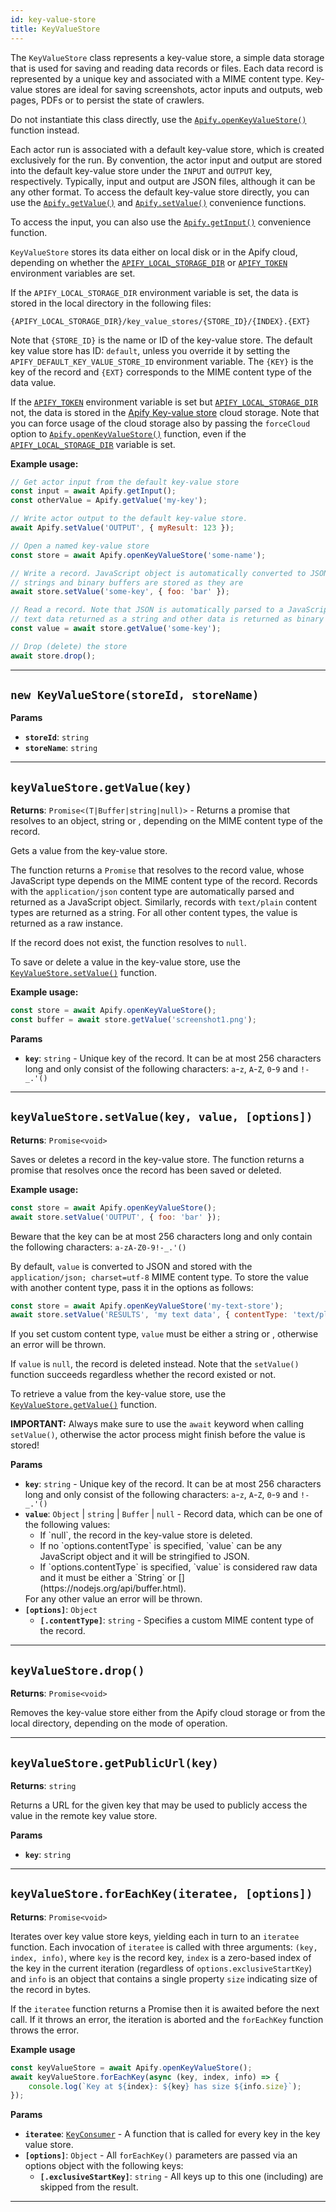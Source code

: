 ```yaml
---
id: key-value-store
title: KeyValueStore
---
```


<a name="keyvaluestore"></a>

The `KeyValueStore` class represents a key-value store, a simple data storage that is used for saving and reading data records or files. Each data
record is represented by a unique key and associated with a MIME content type. Key-value stores are ideal for saving screenshots, actor inputs and
outputs, web pages, PDFs or to persist the state of crawlers.

Do not instantiate this class directly, use the [`Apify.openKeyValueStore()`](/docs/api/apify#openkeyvaluestore) function instead.

Each actor run is associated with a default key-value store, which is created exclusively for the run. By convention, the actor input and output are
stored into the default key-value store under the `INPUT` and `OUTPUT` key, respectively. Typically, input and output are JSON files, although it can
be any other format. To access the default key-value store directly, you can use the [`Apify.getValue()`](/docs/api/apify#getvalue) and
[`Apify.setValue()`](/docs/api/apify#setvalue) convenience functions.

To access the input, you can also use the [`Apify.getInput()`](/docs/api/apify#getinput) convenience function.

`KeyValueStore` stores its data either on local disk or in the Apify cloud, depending on whether the
[`APIFY_LOCAL_STORAGE_DIR`](/docs/guides/environment-variables#APIFY_LOCAL_STORAGE_DIR) or
[`APIFY_TOKEN`](/docs/guides/environment-variables#APIFY_TOKEN) environment variables are set.

If the `APIFY_LOCAL_STORAGE_DIR` environment variable is set, the data is stored in the local directory in the following files:

```
{APIFY_LOCAL_STORAGE_DIR}/key_value_stores/{STORE_ID}/{INDEX}.{EXT}
```

Note that `{STORE_ID}` is the name or ID of the key-value store. The default key value store has ID: `default`, unless you override it by setting the
`APIFY_DEFAULT_KEY_VALUE_STORE_ID` environment variable. The `{KEY}` is the key of the record and `{EXT}` corresponds to the MIME content type of the
data value.

If the [`APIFY_TOKEN`](/docs/guides/environment-variables#APIFY_TOKEN) environment variable is set but
[`APIFY_LOCAL_STORAGE_DIR`](/docs/guides/environment-variables#APIFY_LOCAL_STORAGE_DIR) not, the data is stored in the
[Apify Key-value store](https://docs.apify.com/storage/key-value-store) cloud storage. Note that you can force usage of the cloud storage also by
passing the `forceCloud` option to [`Apify.openKeyValueStore()`](/docs/api/apify#openkeyvaluestore) function, even if the
[`APIFY_LOCAL_STORAGE_DIR`](/docs/guides/environment-variables#APIFY_LOCAL_STORAGE_DIR) variable is set.

**Example usage:**

```javascript
// Get actor input from the default key-value store
const input = await Apify.getInput();
const otherValue = Apify.getValue('my-key');

// Write actor output to the default key-value store.
await Apify.setValue('OUTPUT', { myResult: 123 });

// Open a named key-value store
const store = await Apify.openKeyValueStore('some-name');

// Write a record. JavaScript object is automatically converted to JSON,
// strings and binary buffers are stored as they are
await store.setValue('some-key', { foo: 'bar' });

// Read a record. Note that JSON is automatically parsed to a JavaScript object,
// text data returned as a string and other data is returned as binary buffer
const value = await store.getValue('some-key');

// Drop (delete) the store
await store.drop();
```

---

<a name="exports.keyvaluestore"></a>

## `new KeyValueStore(storeId, storeName)`

**Params**

-   **`storeId`**: `string`
-   **`storeName`**: `string`

---

<a name="getvalue"></a>

## `keyValueStore.getValue(key)`

**Returns**: `Promise<(T|Buffer|string|null)>` - Returns a promise that resolves to an object, string or [](https://nodejs.org/api/buffer.html),
depending on the MIME content type of the record.

Gets a value from the key-value store.

The function returns a `Promise` that resolves to the record value, whose JavaScript type depends on the MIME content type of the record. Records with
the `application/json` content type are automatically parsed and returned as a JavaScript object. Similarly, records with `text/plain` content types
are returned as a string. For all other content types, the value is returned as a raw [](https://nodejs.org/api/buffer.html) instance.

If the record does not exist, the function resolves to `null`.

To save or delete a value in the key-value store, use the [`KeyValueStore.setValue()`](/docs/api/key-value-store#setvalue) function.

**Example usage:**

```javascript
const store = await Apify.openKeyValueStore();
const buffer = await store.getValue('screenshot1.png');
```

**Params**

-   **`key`**: `string` - Unique key of the record. It can be at most 256 characters long and only consist of the following characters: `a`-`z`,
    `A`-`Z`, `0`-`9` and `!-_.'()`

---

<a name="setvalue"></a>

## `keyValueStore.setValue(key, value, [options])`

**Returns**: `Promise<void>`

Saves or deletes a record in the key-value store. The function returns a promise that resolves once the record has been saved or deleted.

**Example usage:**

```javascript
const store = await Apify.openKeyValueStore();
await store.setValue('OUTPUT', { foo: 'bar' });
```

Beware that the key can be at most 256 characters long and only contain the following characters: `a-zA-Z0-9!-_.'()`

By default, `value` is converted to JSON and stored with the `application/json; charset=utf-8` MIME content type. To store the value with another
content type, pass it in the options as follows:

```javascript
const store = await Apify.openKeyValueStore('my-text-store');
await store.setValue('RESULTS', 'my text data', { contentType: 'text/plain' });
```

If you set custom content type, `value` must be either a string or [](https://nodejs.org/api/buffer.html), otherwise an error will be thrown.

If `value` is `null`, the record is deleted instead. Note that the `setValue()` function succeeds regardless whether the record existed or not.

To retrieve a value from the key-value store, use the [`KeyValueStore.getValue()`](/docs/api/key-value-store#getvalue) function.

**IMPORTANT:** Always make sure to use the `await` keyword when calling `setValue()`, otherwise the actor process might finish before the value is
stored!

**Params**

-   **`key`**: `string` - Unique key of the record. It can be at most 256 characters long and only consist of the following characters: `a`-`z`,
    `A`-`Z`, `0`-`9` and `!-_.'()`
-   **`value`**: `Object` | `string` | `Buffer` | `null` - Record data, which can be one of the following values:
    <ul>
      <li>If `null`, the record in the key-value store is deleted.</li>
      <li>If no `options.contentType` is specified, `value` can be any JavaScript object and it will be stringified to JSON.</li>
      <li>If `options.contentType` is specified, `value` is considered raw data and it must be either a `String`
      or [](https://nodejs.org/api/buffer.html).</li>
    </ul>
    For any other value an error will be thrown.
-   **`[options]`**: `Object`
    -   **`[.contentType]`**: `string` - Specifies a custom MIME content type of the record.

---

<a name="drop"></a>

## `keyValueStore.drop()`

**Returns**: `Promise<void>`

Removes the key-value store either from the Apify cloud storage or from the local directory, depending on the mode of operation.

---

<a name="getpublicurl"></a>

## `keyValueStore.getPublicUrl(key)`

**Returns**: `string`

Returns a URL for the given key that may be used to publicly access the value in the remote key value store.

**Params**

-   **`key`**: `string`

---

<a name="foreachkey"></a>

## `keyValueStore.forEachKey(iteratee, [options])`

**Returns**: `Promise<void>`

Iterates over key value store keys, yielding each in turn to an `iteratee` function. Each invocation of `iteratee` is called with three arguments:
`(key, index, info)`, where `key` is the record key, `index` is a zero-based index of the key in the current iteration (regardless of
`options.exclusiveStartKey`) and `info` is an object that contains a single property `size` indicating size of the record in bytes.

If the `iteratee` function returns a Promise then it is awaited before the next call. If it throws an error, the iteration is aborted and the
`forEachKey` function throws the error.

**Example usage**

```javascript
const keyValueStore = await Apify.openKeyValueStore();
await keyValueStore.forEachKey(async (key, index, info) => {
    console.log(`Key at ${index}: ${key} has size ${info.size}`);
});
```

**Params**

-   **`iteratee`**: [`KeyConsumer`](/docs/typedefs/key-consumer) - A function that is called for every key in the key value store.
-   **`[options]`**: `Object` - All `forEachKey()` parameters are passed via an options object with the following keys:
    -   **`[.exclusiveStartKey]`**: `string` - All keys up to this one (including) are skipped from the result.

---
